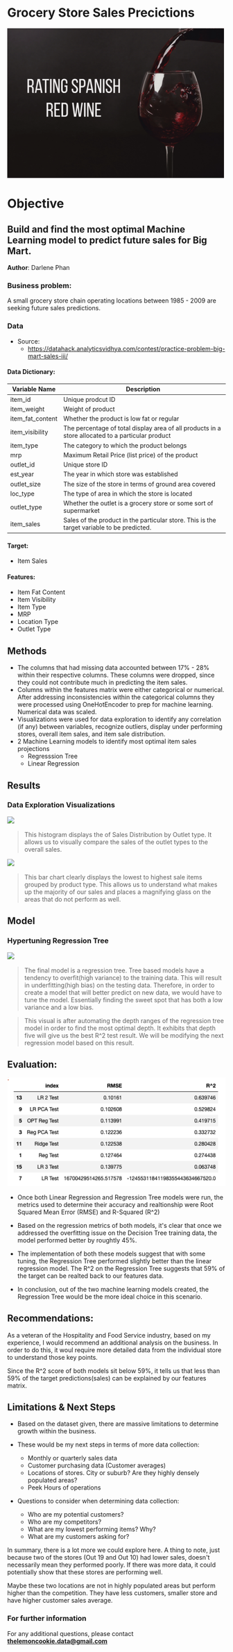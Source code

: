 # Grocery Store Sales Precictions

<img src="images/wineimage.png" width="500">                                       
                                

# Objective
## Build and find the most optimal Machine Learning model to predict future sales for Big Mart.

**Author**: 
Darlene Phan

### Business problem:

A small grocery store chain operating locations between 1985 - 2009 are seeking future sales predictions.

### Data
- Source: 
    - https://datahack.analyticsvidhya.com/contest/practice-problem-big-mart-sales-iii/
#### Data Dictionary:
| Variable Name      | Description                                                                                       |
| ------------------ | ------------------------------------------------------------------------------------------------- |
| item_id            | Unique prodcut ID                                                                                 |
| item_weight        | Weight of product                                                                                 |
| item_fat_content   | Whether the product is low fat or regular                                                         |
| item_visibility    | The percentage of total display area of all products in a store allocated to a particular product |
| item_type          | The category to which the product belongs                                                         |
| mrp                | Maximum Retail Price (list price) of the product                                                  |
| outlet_id          | Unique store ID                                                                                   |
| est_year           | The year in which store was established                                                           |
| outlet_size        | The size of the store in terms of ground area covered                                             |
| loc_type           | The type of area in which the store is located                                                    |
| outlet_type        | Whether the outlet is a grocery store or some sort of supermarket                                 |
| item_sales         | Sales of the product in the particular store. This is the target variable to be predicted.        |

#### **Target:**
- Item Sales    
#### **Features:**
   - Item Fat Content
   - Item Visibility
   - Item Type
   - MRP
   - Location Type
   - Outlet Type

## Methods
- The columns that had missing data accounted between 17% - 28% within their respective columns. These columns were dropped, since they could not contribute much in predicting the item sales. 
- Columns within the features matrix were either categorical or numerical. After addressing inconsistencies within the categorical columns they were processed using OneHotEncoder to prep for machine learning. Numerical data was scaled. 
- Visualizations were used for data exploration to identify any correlation (if any) between variables, recognize outliers, display under performing stores, overall item sales, and item sale distribution. 
- 2 Machine Learning models to identify most optimal item sales projections
    -   Regresssion Tree
    -   Linear Regression
## Results

### Data Exploration Visualizations
<img src="images/outlet_type_hist.png">




> This histogram displays the of Sales Distribution by Outlet type. It allows us to visually compare the sales of the outlet types to the overall sales. 


<img src="images/item_sales_product_type.png">



> This bar chart clearly displays the lowest to highest sale items grouped by product type. This allows us to understand what makes up the majority of our sales and places a magnifying glass on the areas that do not perform as well. 


## Model

### Hypertuning Regression Tree
<img src="images/regression_tree.png">



> The final model is a regression tree. Tree based models have a tendency to overfit(high variance) to the training data. This will result in underfitting(high bias) on the testing data. Therefore, in order to create a model that will better predict on new data, we would have to tune the model. Essentially finding the sweet spot that has both a low variance and a low bias. 

> This visual is after automating the depth ranges of the regression tree model in order to find the most optimal depth. It exhibits that depth five will give us the best R^2 test result. We will be modifying the next regression model based on this result. 

## Evaluation:
<img src="images/metrics.png">

-   Once both Linear Regression and Regression Tree models were run, the metrics used to determine their accuracy and realtionship were Root Squared Mean Error (RMSE) and R-Squared (R^2)

-   Based on the regression metrics of both models, it's clear that once we addressed the overfitting issue on the Decision Tree training data, the model performed better by roughtly 45%.

-   The implementation of both these models suggest that with some tuning, the Regression Tree performed slightly better than the linear regression model. The R^2 on the Regression Tree suggests that 59% of the target can be realted back to our features data.

-   In conclusion, out of the two machine learning models created, the Regression Tree would be the more ideal choice in this scenario.

## Recommendations:

As a veteran of the Hospitality and Food Service industry, based on my experience, I would recommend an additional analysis on the business. In order to do this, it woul require more detailed data from the individual store to understand those key points. 

Since the R^2 score of both models sit below 59%, it tells us that less than 59% of the target predictions(sales) can be explained by our features matrix. 

## Limitations & Next Steps

-   Based on the dataset given, there are massive limitations to determine growth within the business. 
- These would be my next steps in terms of more data collection:
    -   Monthly or quarterly sales data
    -   Customer purchasing data (Customer averages)
    -   Locations of stores. City or suburb? Are they highly densely populated areas?
    -   Peek Hours of operations
    
-   Questions to consider when determining data collection:
    -   Who are my potential customers?
    -   Who are my competitors?       
    -   What are my lowest performing items? Why?
    -   What are my customers asking for?

In summary, there is a lot more we could explore here. A thing to note, just because two of the stores (Out 19 and Out 10) had lower sales, doesn't necessarily mean they performed poorly. If there was more data, it could potentially show that these stores are performing well. 

Maybe these two locations are not in highly populated areas but perform higher than the competition. They have less customers, smaller store and have higher customer sales average. 


### For further information


For any additional questions, please contact **thelemoncookie.data@gmail.com**
